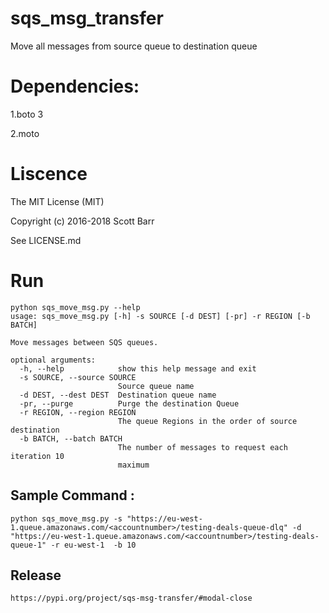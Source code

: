 # sqs_msg_transfer
Move all messages from source queue to destination queue 

# Dependencies:

1.boto 3

2.moto


# Liscence 
The MIT License (MIT)

Copyright (c) 2016-2018 Scott Barr

See LICENSE.md 

# Run 

```
python sqs_move_msg.py --help
usage: sqs_move_msg.py [-h] -s SOURCE [-d DEST] [-pr] -r REGION [-b BATCH]

Move messages between SQS queues.

optional arguments:
  -h, --help            show this help message and exit
  -s SOURCE, --source SOURCE
                        Source queue name
  -d DEST, --dest DEST  Destination queue name
  -pr, --purge          Purge the destination Queue
  -r REGION, --region REGION
                        The queue Regions in the order of source destination
  -b BATCH, --batch BATCH
                        The number of messages to request each iteration 10
                        maximum
```

## Sample Command :

```
python sqs_move_msg.py -s "https://eu-west-1.queue.amazonaws.com/<accountnumber>/testing-deals-queue-dlq" -d "https://eu-west-1.queue.amazonaws.com/<accountnumber>/testing-deals-queue-1" -r eu-west-1  -b 10
```
## Release

``` https://pypi.org/project/sqs-msg-transfer/#modal-close ```
